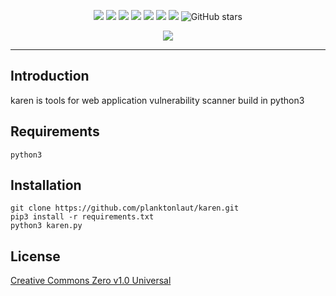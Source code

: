 <p align="center">
 <img src="https://badges.frapsoft.com/os/v1/open-source.svg?v=103"</a>
 <img src="https://img.shields.io/pypi/status/ansicolortags.svg"</a>
 <img src="https://img.shields.io/badge/codename-Lucifer-red"</a>
 <img src="https://vsmarketplacebadge.apphb.com/rating/naereen.makefiles-support-for-vscode.svg"</a>
 <img src="https://img.shields.io/github/issues/Naereen/StrapDown.js.svg"</a>
 <img src="https://img.shields.io/badge/License-CC--0-blue.svg"</a>
 <img src="https://img.shields.io/badge/say-thanks-ff69b4.svg"</a>
 <img alt="GitHub stars" src="https://img.shields.io/github/stars/planktonlaut/karen?label=follow&style=social"></a>
</p>

<p align="center">
  <img src="https://user-images.githubusercontent.com/44236850/87053279-f8b1b700-c22b-11ea-9672-2a4736b9780b.PNG"</a>
</p>

******************************************** 

## Introduction
karen is tools for web application vulnerability scanner build in python3

## Requirements
```
python3
```

## Installation
```
git clone https://github.com/planktonlaut/karen.git
pip3 install -r requirements.txt
python3 karen.py
```
## License
<a href="https://github.com/planktonlaut/karen/blob/master/LICENSE">Creative Commons Zero v1.0 Universal</a>
